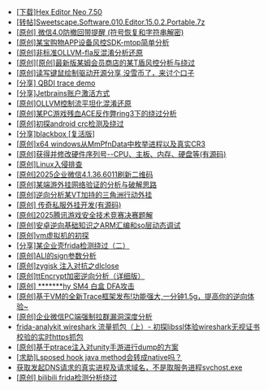 + [[下载]Hex Editor Neo 7.50](https://bbs.kanxue.com/thread-286537.htm)
+ [[转帖]Sweetscape.Software.010.Editor.15.0.2.Portable.7z](https://bbs.kanxue.com/thread-286309.htm)
+ [[原创] 微信4.0防撤回带提醒 (符号恢复和字符串解密)](https://bbs.kanxue.com/thread-286611.htm)
+ [[原创]某宝购物APP设备风控SDK-mtop简单分析](https://bbs.kanxue.com/thread-284241.htm)
+ [[原创]非标准OLLVM-fla反混淆分析还原](https://bbs.kanxue.com/thread-286549.htm)
+ [[原创][原创]最新版某姆会员商店的某T盾风控分析与绕过](https://bbs.kanxue.com/thread-286243.htm)
+ [[原创]读写键鼠绘制驱动开源分享 没雪币了，来讨个口子](https://bbs.kanxue.com/thread-286756.htm)
+ [[分享] QBDI trace demo](https://bbs.kanxue.com/thread-285857.htm)
+ [[分享]Jetbrains账户激活方式](https://bbs.kanxue.com/thread-284298.htm)
+ [[原创]OLLVM控制流平坦化混淆还原](https://bbs.kanxue.com/thread-286151.htm)
+ [[原创]某PC游戏残血ACE反作弊ring3下的绕过分析](https://bbs.kanxue.com/thread-284667.htm)
+ [[原创]初探android crc检测及绕过](https://bbs.kanxue.com/thread-285790.htm)
+ [[分享]blackbox [复活版]](https://bbs.kanxue.com/thread-286308.htm)
+ [[原创]x64 windows从MmPfnData中枚举进程以及真实CR3](https://bbs.kanxue.com/thread-278454.htm)
+ [[原创]获得并修改硬件序列号--CPU、主板、内存、硬盘等(有源码)](https://bbs.kanxue.com/thread-282756.htm)
+ [[原创]Linux入侵排查](https://bbs.kanxue.com/thread-286798.htm)
+ [[原创]2025企业微信4.1.36.6011刷新二维码](https://bbs.kanxue.com/thread-286472.htm)
+ [[原创]某端游外挂网络验证的分析与破解思路](https://bbs.kanxue.com/thread-286748.htm)
+ [[原创]逆向分析某VT加持的三角洲行动外挂](https://bbs.kanxue.com/thread-286195.htm)
+ [[原创] 传奇私服外挂开发(有源码)](https://bbs.kanxue.com/thread-285681.htm)
+ [[原创]2025腾讯游戏安全技术竞赛决赛题解](https://bbs.kanxue.com/thread-286460.htm)
+ [[原创]安卓逆向基础知识之ARM汇编和so层动态调试](https://bbs.kanxue.com/thread-286799.htm)
+ [[原创]vm虚拟机的初探](https://bbs.kanxue.com/thread-284883.htm)
+ [[分享]某企业壳frida检测绕过（二）](https://bbs.kanxue.com/thread-285964.htm)
+ [[原创]ALI的sign参数分析](https://bbs.kanxue.com/thread-284292.htm)
+ [[原创]zygisk 注入对抗之dlclose](https://bbs.kanxue.com/thread-286801.htm)
+ [[原创]ttEncrypt加密逆向分析（详细版）](https://bbs.kanxue.com/thread-286273.htm)
+ [[原创] *******hy SM4 白盒 DFA攻击](https://bbs.kanxue.com/thread-285313.htm)
+ [[原创]基于VM的全新Trace框架发布!功能强大,一分钟1.5g，提高你的逆向体验~](https://bbs.kanxue.com/thread-285471.htm)
+ [[原创]企业微信PC端强制拉群漏洞深度分析](https://bbs.kanxue.com/thread-286616.htm)
+ [frida-analykit   wireshark 流量抓包（上）- 初探libssl体验wireshark无视证书校验的实时https抓包](https://bbs.kanxue.com/thread-286510.htm)
+ [[原创]基于ptrace注入对unity手游进行dump的方案](https://bbs.kanxue.com/thread-286222.htm)
+ [[求助]Lsposed hook java method会转成native吗？](https://bbs.kanxue.com/thread-285751.htm)
+ [获取发起DNS请求的真实进程及请求域名，不是取服务进程svchost.exe](https://bbs.kanxue.com/thread-286593.htm)
+ [[原创] bilibili frida检测分析绕过](https://bbs.kanxue.com/thread-285893.htm)
